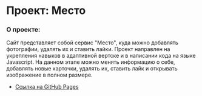 # Проект: Место

### О проекте:

Сайт представляет собой сервис "Место", куда можно добавлять фотографии, удалять их и ставить лайки. Проект направлен на укрепления навыков в адаптивной вертске и в написании кода на языке Javascript. На данном этапе можно менять информацию о себе, добавлять новые карточки, удалять их, ставить лайк и открывать изображение в полном размере.

* [Ссылка на GitHub Pages](https://alexandraspage.github.io/mesto/)
